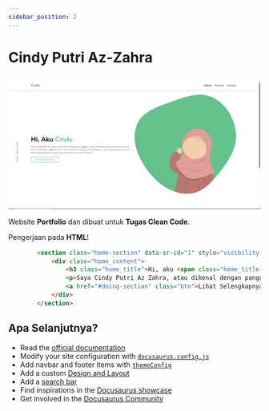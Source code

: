 ```yaml
---
sidebar_position: 2
---
```


# Cindy Putri Az-Zahra
## 

![Web Cindy](./img/cindy/web_cindy.png)


Website **Portfolio** dan dibuat untuk **Tugas Clean Code**.

Pengerjaan pada **HTML**!

```html
        <section class="home-section" data-sr-id="1" style="visibility: visible; opacity: 1; transform: matrix3d(1, 0, 0, 0, 0, 1, 0, 0, 0, 0, 1, 0, 0, 0, 0, 1); transition: all 0.2s linear 0s, opacity 2s cubic-bezier(0.5, 0, 0, 1) 0s, transform 2s cubic-bezier(0.5, 0, 0, 1) 0s;">
            <div class="home_content">
                <h3 class="home_title">Hi, aku <span class="home_title-color">Cindy</span></h3>
                <p>Saya Cindy Putri Az Zahra, atau dikenal dengan panggilan Cindy. Seorang mahasiswi pada jurusan Sistem Informasi angkatan 2021 di Universitas Sriwijaya. Disamping itu, saya memiliki ketertarikan pada bidang illustrasi yang saya tekuni di luar sekolah formal.</p>
                <a href="#doing-section" class="btn">Lihat Selengkapnya</a>
            </div>
        </section>
```

## Apa Selanjutnya?

- Read the [official documentation](https://docusaurus.io/)
- Modify your site configuration with [`docusaurus.config.js`](https://docusaurus.io/docs/api/docusaurus-config)
- Add navbar and footer items with [`themeConfig`](https://docusaurus.io/docs/api/themes/configuration)
- Add a custom [Design and Layout](https://docusaurus.io/docs/styling-layout)
- Add a [search bar](https://docusaurus.io/docs/search)
- Find inspirations in the [Docusaurus showcase](https://docusaurus.io/showcase)
- Get involved in the [Docusaurus Community](https://docusaurus.io/community/support)
